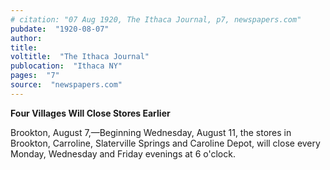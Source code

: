 ```yaml
---
# citation: "07 Aug 1920, The Ithaca Journal, p7, newspapers.com"
pubdate:  "1920-08-07"
author: 
title: 
voltitle:  "The Ithaca Journal"
publocation:  "Ithaca NY"
pages:  "7"
source:  "newspapers.com"
---
```

**Four Villages Will Close Stores Earlier**

Brookton, August 7,—Beginning Wednesday, August 11, the stores in Brookton, Carroline, Slaterville Springs and Caroline Depot, will close every Monday, Wednesday and Friday evenings at 6 o'clock.
